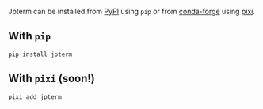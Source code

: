 Jpterm can be installed from [PyPI](https://pypi.org) using `pip` or from [conda-forge](https://conda-forge.org) using [pixi](https://pixi.sh).

## With `pip`

```console
pip install jpterm
```

## With `pixi` (soon!)

```console
pixi add jpterm
```
